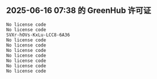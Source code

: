 ## 2025-06-16 07:38 的 GreenHub 许可证
```
No license code
No license code
SVXr-hOVs-KxLu-LCC8-6A36
No license code
No license code
No license code
No license code
No license code
No license code
No license code
```
